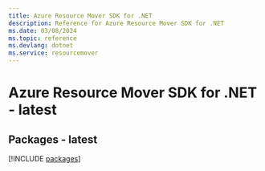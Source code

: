 ```yaml
---
title: Azure Resource Mover SDK for .NET
description: Reference for Azure Resource Mover SDK for .NET
ms.date: 03/08/2024
ms.topic: reference
ms.devlang: dotnet
ms.service: resourcemover
---
```

# Azure Resource Mover SDK for .NET - latest
## Packages - latest
[!INCLUDE [packages](resource-mover-index.md)]